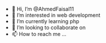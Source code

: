 - 👋 Hi, I’m @AhmedFaisal11
- 👀 I’m interested in  web development
- 🌱 I’m currently learning php
- 💞️ I’m looking to collaborate on 
- 📫 How to reach me ...

<!---
AhmedFaisal11/AhmedFaisal11 is a ✨ special ✨ repository because its `README.md` (this file) appears on your GitHub profile.
You can click the Preview link to take a look at your changes.
--->
